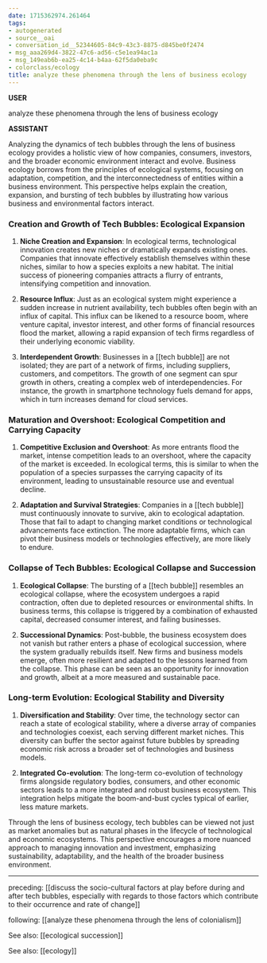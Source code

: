 ```yaml
---
date: 1715362974.261464
tags:
- autogenerated
- source__oai
- conversation_id__52344605-84c9-43c3-8875-d845be0f2474
- msg_aaa269d4-3822-47c6-ad56-c5e1ea94ac1a
- msg_149eab6b-ea25-4c14-b4aa-62f5da0eba9c
- colorclass/ecology
title: analyze these phenomena through the lens of business ecology
---
```


**USER**

analyze these phenomena through the lens of business ecology


**ASSISTANT**

Analyzing the dynamics of tech bubbles through the lens of business ecology provides a holistic view of how companies, consumers, investors, and the broader economic environment interact and evolve. Business ecology borrows from the principles of ecological systems, focusing on adaptation, competition, and the interconnectedness of entities within a business environment. This perspective helps explain the creation, expansion, and bursting of tech bubbles by illustrating how various business and environmental factors interact.

### Creation and Growth of Tech Bubbles: Ecological Expansion

1. **Niche Creation and Expansion**: In ecological terms, technological innovation creates new niches or dramatically expands existing ones. Companies that innovate effectively establish themselves within these niches, similar to how a species exploits a new habitat. The initial success of pioneering companies attracts a flurry of entrants, intensifying competition and innovation.

2. **Resource Influx**: Just as an ecological system might experience a sudden increase in nutrient availability, tech bubbles often begin with an influx of capital. This influx can be likened to a resource boom, where venture capital, investor interest, and other forms of financial resources flood the market, allowing a rapid expansion of tech firms regardless of their underlying economic viability.

3. **Interdependent Growth**: Businesses in a [[tech bubble]] are not isolated; they are part of a network of firms, including suppliers, customers, and competitors. The growth of one segment can spur growth in others, creating a complex web of interdependencies. For instance, the growth in smartphone technology fuels demand for apps, which in turn increases demand for cloud services.

### Maturation and Overshoot: Ecological Competition and Carrying Capacity

1. **Competitive Exclusion and Overshoot**: As more entrants flood the market, intense competition leads to an overshoot, where the capacity of the market is exceeded. In ecological terms, this is similar to when the population of a species surpasses the carrying capacity of its environment, leading to unsustainable resource use and eventual decline.

2. **Adaptation and Survival Strategies**: Companies in a [[tech bubble]] must continuously innovate to survive, akin to ecological adaptation. Those that fail to adapt to changing market conditions or technological advancements face extinction. The more adaptable firms, which can pivot their business models or technologies effectively, are more likely to endure.

### Collapse of Tech Bubbles: Ecological Collapse and Succession

1. **Ecological Collapse**: The bursting of a [[tech bubble]] resembles an ecological collapse, where the ecosystem undergoes a rapid contraction, often due to depleted resources or environmental shifts. In business terms, this collapse is triggered by a combination of exhausted capital, decreased consumer interest, and failing businesses.

2. **Successional Dynamics**: Post-bubble, the business ecosystem does not vanish but rather enters a phase of ecological succession, where the system gradually rebuilds itself. New firms and business models emerge, often more resilient and adapted to the lessons learned from the collapse. This phase can be seen as an opportunity for innovation and growth, albeit at a more measured and sustainable pace.

### Long-term Evolution: Ecological Stability and Diversity

1. **Diversification and Stability**: Over time, the technology sector can reach a state of ecological stability, where a diverse array of companies and technologies coexist, each serving different market niches. This diversity can buffer the sector against future bubbles by spreading economic risk across a broader set of technologies and business models.

2. **Integrated Co-evolution**: The long-term co-evolution of technology firms alongside regulatory bodies, consumers, and other economic sectors leads to a more integrated and robust business ecosystem. This integration helps mitigate the boom-and-bust cycles typical of earlier, less mature markets.

Through the lens of business ecology, tech bubbles can be viewed not just as market anomalies but as natural phases in the lifecycle of technological and economic ecosystems. This perspective encourages a more nuanced approach to managing innovation and investment, emphasizing sustainability, adaptability, and the health of the broader business environment.


---

preceding: [[discuss the socio-cultural factors at play before during and after tech bubbles, especially with regards to those factors which contribute to their occurrence and rate of change]]  


following: [[analyze these phenomena through the lens of colonialism]]

See also: [[ecological succession]]


See also: [[ecology]]